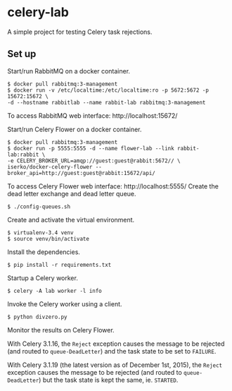 # celery-lab

A simple project for testing Celery task rejections.

## Set up

Start/run RabbitMQ on a docker container.

```
$ docker pull rabbitmq:3-management
$ docker run -v /etc/localtime:/etc/localtime:ro -p 5672:5672 -p 15672:15672 \
-d --hostname rabbitlab --name rabbit-lab rabbitmq:3-management
```
To access RabbitMQ web interface: http://localhost:15672/

Start/run Celery Flower on a docker container.

```
$ docker pull rabbitmq:3-management
$ docker run -p 5555:5555 -d --name flower-lab --link rabbit-lab:rabbit \
-e CELERY_BROKER_URL=amqp://guest:guest@rabbit:5672// \
iserko/docker-celery-flower --broker_api=http://guest:guest@rabbit:15672/api/
```

To access Celery Flower web interface: http://localhost:5555/
Create the dead letter exchange and dead letter queue.

```
$ ./config-queues.sh
```

Create and activate the virtual environment.

```
$ virtualenv-3.4 venv
$ source venv/bin/activate
```

Install the dependencies.

```
$ pip install -r requirements.txt
```

Startup a Celery worker.

```
$ celery -A lab worker -l info
```

Invoke the Celery worker using a client.

```
$ python divzero.py
```

Monitor the results on Celery Flower.

With Celery 3.1.16, the `Reject`
exception causes the message to be rejected (and routed to
`queue-DeadLetter`) and the task state to be set to `FAILURE`.

With Celery 3.1.19 (the latest version as of December 1st, 2015), the `Reject`
exception causes the message to be rejected (and routed to
`queue-DeadLetter`) but the task state is kept the same, ie. `STARTED`.
